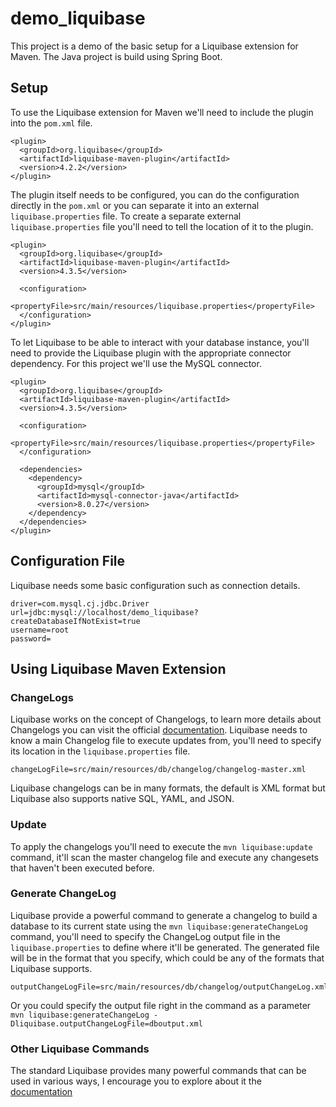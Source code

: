 # demo_liquibase
This project is a demo of the basic setup for a Liquibase extension for Maven. The Java project is build using Spring Boot.


## Setup
To use the Liquibase extension for Maven we'll need to include the plugin into the `pom.xml` file.

```
<plugin>  
  <groupId>org.liquibase</groupId>
  <artifactId>liquibase-maven-plugin</artifactId>
  <version>4.2.2</version>
</plugin> 
```

The plugin itself needs to be configured, you can do the configuration directly in the `pom.xml` or you can separate it into an external `liquibase.properties` file.
To create a separate external `liquibase.properties` file you'll need to tell the location of it to the plugin.
```
<plugin>
  <groupId>org.liquibase</groupId>
  <artifactId>liquibase-maven-plugin</artifactId>
  <version>4.3.5</version>
  
  <configuration>
     <propertyFile>src/main/resources/liquibase.properties</propertyFile>
  </configuration>
</plugin>
```

To let Liquibase to be able to interact with your database instance, you'll need to provide the Liquibase plugin with the appropriate connector dependency. For this project 
we'll use the MySQL connector.
```
<plugin>
  <groupId>org.liquibase</groupId>
  <artifactId>liquibase-maven-plugin</artifactId>
  <version>4.3.5</version>
  
  <configuration>
     <propertyFile>src/main/resources/liquibase.properties</propertyFile>
  </configuration>
  
  <dependencies>
    <dependency>
      <groupId>mysql</groupId>
      <artifactId>mysql-connector-java</artifactId>
      <version>8.0.27</version>
    </dependency>
  </dependencies>
</plugin>
```


## Configuration File
Liquibase needs some basic configuration such as connection details.
```
driver=com.mysql.cj.jdbc.Driver
url=jdbc:mysql://localhost/demo_liquibase?createDatabaseIfNotExist=true
username=root
password=
```


## Using Liquibase Maven Extension
### ChangeLogs
Liquibase works on the concept of Changelogs, to learn more details about Changelogs you can visit the official [documentation](https://docs.liquibase.com/concepts/changelogs/working-with-changelogs.html).
Liquibase needs to know a main Changelog file to execute updates from, you'll need to specify its location in the `liquibase.properties` file.
```
changeLogFile=src/main/resources/db/changelog/changelog-master.xml
```

Liquibase changelogs can be in many formats, the default is XML format but Liquibase also supports native SQL, YAML, and JSON.


### Update
To apply the changelogs you'll need to execute the `mvn liquibase:update` command, it'll scan the master changelog file and execute any changesets that haven't been executed before.


### Generate ChangeLog
Liquibase provide a powerful command to generate a changelog to build a database to its current state using the `mvn liquibase:generateChangeLog` command, you'll need to specify 
the ChangeLog output file in the `liquibase.properties` to define where it'll be generated. The generated file will be in the format that you specify, which could be any of the 
formats that Liquibase supports.
```
outputChangeLogFile=src/main/resources/db/changelog/outputChangeLog.xml
```

Or you could specify the output file right in the command as a parameter `mvn liquibase:generateChangeLog -Dliquibase.outputChangeLogFile=dboutput.xml`


### Other Liquibase Commands
The standard Liquibase provides many powerful commands that can be used in various ways, I encourage you to explore about it the [documentation](https://docs.liquibase.com/commands/home.html)
